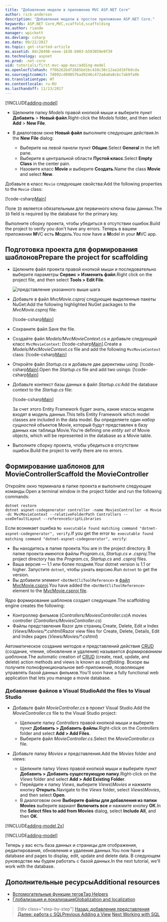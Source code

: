 ```yaml
---
title: "Добавление модели в приложение MVC ASP.NET Core"
author: rick-anderson
description: "Добавление модели в простое приложение ASP.NET Core."
keywords: ASP.NET Core,MVC,scaffold,scaffolding
ms.author: riande
manager: wpickett
ms.devlang: csharp
ms.date: 09/22/2017
ms.topic: get-started-article
ms.assetid: 8dc28498-eeee-1638-b903-b593059e9f39
ms.technology: aspnet
ms.prod: .net-core
uid: tutorials/first-mvc-app-mac/adding-model
ms.openlocfilehash: ff0b262bdf2685bd1bc410c30c12aa2d16f6dcda
ms.sourcegitcommit: 7d092cd99057bad9246c472a8a0a8cbc7ab9fa9b
ms.translationtype: HT
ms.contentlocale: ru-RU
ms.lasthandoff: 11/13/2017
---
```

[!INCLUDE[adding-model](../../includes/mvc-intro/adding-model1.md)]

* <span data-ttu-id="715a2-104">Щелкните папку *Models* правой кнопкой мыши и выберите пункт **Добавить** > **Новый файл**.</span><span class="sxs-lookup"><span data-stu-id="715a2-104">Right-click the *Models* folder, and then select **Add** > **New File**.</span></span> 
* <span data-ttu-id="715a2-105">В диалоговом окне **Новый файл** выполните следующие действия.</span><span class="sxs-lookup"><span data-stu-id="715a2-105">In the **New File** dialog:</span></span>

  * <span data-ttu-id="715a2-106">Выберите на левой панели пункт **Общие**.</span><span class="sxs-lookup"><span data-stu-id="715a2-106">Select **General** in the left pane.</span></span>
  * <span data-ttu-id="715a2-107">Выберите в центральной области **Пустой класс**.</span><span class="sxs-lookup"><span data-stu-id="715a2-107">Select **Empty Class** in the center pain.</span></span>
  * <span data-ttu-id="715a2-108">Назовите класс **Movie** и выберите **Создать**.</span><span class="sxs-lookup"><span data-stu-id="715a2-108">Name the class **Movie** and select **New**.</span></span>

<span data-ttu-id="715a2-109">Добавьте в класс `Movie` следующие свойства:</span><span class="sxs-lookup"><span data-stu-id="715a2-109">Add the following properties to the `Movie` class:</span></span>

[!code-csharp[Main](../../tutorials/first-mvc-app/start-mvc/sample/MvcMovie/Models/MovieNoEF.cs?name=snippet_1)]

<span data-ttu-id="715a2-110">Поле `ID` является обязательным для первичного ключа базы данных.</span><span class="sxs-lookup"><span data-stu-id="715a2-110">The `ID` field is required by the database for the primary key.</span></span>

<span data-ttu-id="715a2-111">Выполните сборку проекта, чтобы убедиться в отсутствии ошибок.</span><span class="sxs-lookup"><span data-stu-id="715a2-111">Build the project to verify you don't have any errors.</span></span> <span data-ttu-id="715a2-112">Теперь в вашем приложении **M**VC есть **M**одель.</span><span class="sxs-lookup"><span data-stu-id="715a2-112">You now have a **M**odel in your **M**VC app.</span></span>

## <a name="prepare-the-project-for-scaffolding"></a><span data-ttu-id="715a2-113">Подготовка проекта для формирования шаблонов</span><span class="sxs-lookup"><span data-stu-id="715a2-113">Prepare the project for scaffolding</span></span>

- <span data-ttu-id="715a2-114">Щелкните файл проекта правой кнопкой мыши и последовательно выберите параметры **Сервис > Изменить файл**.</span><span class="sxs-lookup"><span data-stu-id="715a2-114">Right click on the project file, and then select **Tools > Edit File**.</span></span>

  ![представление указанного выше шага](adding-model/_static/1.png)

- <span data-ttu-id="715a2-116">Добавьте в файл *MvcMovie.csproj* следующие выделенные пакеты NuGet:</span><span class="sxs-lookup"><span data-stu-id="715a2-116">Add the following highlighted NuGet packages to the *MvcMovie.csproj* file:</span></span>
             
  [!code-csharp[Main](../first-mvc-app-xplat/start-mvc/sample/MvcMovie/MvcMovie.csproj?highlight=7,10)]

- <span data-ttu-id="715a2-117">Сохраните файл.</span><span class="sxs-lookup"><span data-stu-id="715a2-117">Save the file.</span></span>

- <span data-ttu-id="715a2-118">Создайте файл *Models/MvcMovieContext.cs* и добавьте следующий класс `MvcMovieContext`: [!code-csharp[Main](../../tutorials/first-mvc-app-xplat/start-mvc/sample/MvcMovie/Models/MvcMovieContext.cs)].</span><span class="sxs-lookup"><span data-stu-id="715a2-118">Create a *Models/MvcMovieContext.cs* file and add the following `MvcMovieContext` class:  [!code-csharp[Main](../../tutorials/first-mvc-app-xplat/start-mvc/sample/MvcMovie/Models/MvcMovieContext.cs)]</span></span>
   
- <span data-ttu-id="715a2-119">Откройте файл *Startup.cs* и добавьте две директивы using: [!code-csharp[Main](../../tutorials/first-mvc-app-xplat/start-mvc/sample/MvcMovie/Startup.cs?name=snippet1&highlight=1,2)].</span><span class="sxs-lookup"><span data-stu-id="715a2-119">Open the *Startup.cs* file and add two usings:  [!code-csharp[Main](../../tutorials/first-mvc-app-xplat/start-mvc/sample/MvcMovie/Startup.cs?name=snippet1&highlight=1,2)]</span></span>

- <span data-ttu-id="715a2-120">Добавьте контекст базы данных в файл *Startup.cs*:</span><span class="sxs-lookup"><span data-stu-id="715a2-120">Add the database context to the *Startup.cs* file:</span></span>

   [!code-csharp[Main](../../tutorials/first-mvc-app-xplat/start-mvc/sample/MvcMovie/Startup.cs?name=snippet2&highlight=6-7)]

  <span data-ttu-id="715a2-121">За счет этого Entity Framework будет знать, какие классы модели входят в модель данных.</span><span class="sxs-lookup"><span data-stu-id="715a2-121">This tells Entity Framework which model classes are included in the data model.</span></span> <span data-ttu-id="715a2-122">Вы определяете один *набор сущностей* объектов Movie, который будут представлен в базу данных как таблица Movie.</span><span class="sxs-lookup"><span data-stu-id="715a2-122">You're defining one *entity set* of Movie objects, which will be represented in the database as a Movie table.</span></span>

- <span data-ttu-id="715a2-123">Выполните сборку проекта, чтобы убедиться в отсутствии ошибок.</span><span class="sxs-lookup"><span data-stu-id="715a2-123">Build the project to verify there are no errors.</span></span>

## <a name="scaffold-the-moviecontroller"></a><span data-ttu-id="715a2-124">Формирование шаблонов для MovieController</span><span class="sxs-lookup"><span data-stu-id="715a2-124">Scaffold the MovieController</span></span>

<span data-ttu-id="715a2-125">Откройте окно терминала в папке проекта и выполните следующие команды.</span><span class="sxs-lookup"><span data-stu-id="715a2-125">Open a terminal window in the project folder and run the following commands:</span></span>

```
dotnet restore
dotnet aspnet-codegenerator controller -name MoviesController -m Movie -dc MvcMovieContext --relativeFolderPath Controllers --useDefaultLayout --referenceScriptLibraries 
```
<span data-ttu-id="715a2-126">Если возникает ошибка `No executable found matching command "dotnet-aspnet-codegenerator", verify`.</span><span class="sxs-lookup"><span data-stu-id="715a2-126">If you get the error `No executable found matching command "dotnet-aspnet-codegenerator", verify`:</span></span>

 * <span data-ttu-id="715a2-127">Вы находитесь в папке проекта.</span><span class="sxs-lookup"><span data-stu-id="715a2-127">You are in the project directory.</span></span> <span data-ttu-id="715a2-128">В папке проекта имеются файлы *Program.cs*, *Startup.cs* и *.csproj*.</span><span class="sxs-lookup"><span data-stu-id="715a2-128">The project directory has the *Program.cs*, *Startup.cs* and *.csproj* files.</span></span>
 * <span data-ttu-id="715a2-129">Ваша версия — 1.1 или более поздняя.</span><span class="sxs-lookup"><span data-stu-id="715a2-129">Your dotnet version is 1.1 or higher.</span></span> <span data-ttu-id="715a2-130">Запустите `dotnet`, чтобы узнать версию.</span><span class="sxs-lookup"><span data-stu-id="715a2-130">Run `dotnet` to get the version.</span></span>
 * <span data-ttu-id="715a2-131">Вы добавили элемент `<DotNetCliToolReference>` в [файл MvcMovie.csproj](#prepare-the-project-for-scaffolding).</span><span class="sxs-lookup"><span data-stu-id="715a2-131">You have added the `<DotNetCliToolReference>` element to the [MvcMovie.csproj file](#prepare-the-project-for-scaffolding).</span></span>
 
<!--
> [!NOTE]
> If you get an error when the scaffolding command runs, see [issue 444 in the scaffolding repository](https://github.com/aspnet/scaffolding/issues/444) for a workaround.
-->

<span data-ttu-id="715a2-132">Ядро формирование шаблонов создает следующее.</span><span class="sxs-lookup"><span data-stu-id="715a2-132">The scaffolding engine creates the following:</span></span>

* <span data-ttu-id="715a2-133">Контроллер фильмов (*Controllers/MoviesController.cs*)</span><span class="sxs-lookup"><span data-stu-id="715a2-133">A movies controller (*Controllers/MoviesController.cs*)</span></span>
* <span data-ttu-id="715a2-134">Файлы представления Razor для страниц Create, Delete, Edit и Index (*Views/Movies/\*.cshtml*)</span><span class="sxs-lookup"><span data-stu-id="715a2-134">Razor view files for Create, Delete, Details, Edit and Index pages (*Views/Movies/\*.cshtml*)</span></span>

<span data-ttu-id="715a2-135">Автоматическое создание методов и представлений действия [CRUD](https://wikipedia.org/wiki/Create,_read,_update_and_delete) (создание, чтение, обновление и удаление) называется *формированием шаблонов*.</span><span class="sxs-lookup"><span data-stu-id="715a2-135">The automatic creation of [CRUD](https://wikipedia.org/wiki/Create,_read,_update_and_delete) (create, read, update, and delete) action methods and views is known as *scaffolding*.</span></span> <span data-ttu-id="715a2-136">Вскоре вы получите полнофункциональное веб-приложение, позволяющее управлять базой данных фильмов.</span><span class="sxs-lookup"><span data-stu-id="715a2-136">You'll soon have a fully functional web application that lets you manage a movie database.</span></span>

### <a name="add-the-files-to-visual-studio"></a><span data-ttu-id="715a2-137">Добавление файлов в Visual Studio</span><span class="sxs-lookup"><span data-stu-id="715a2-137">Add the files to Visual Studio</span></span>

* <span data-ttu-id="715a2-138">Добавьте файл *MovieController.cs* в проект Visual Studio.</span><span class="sxs-lookup"><span data-stu-id="715a2-138">Add the *MovieController.cs* file to the Visual Studio project:</span></span>

  * <span data-ttu-id="715a2-139">Щелкните папку *Controllers* правой кнопкой мыши и выберите пункт **Добавить > Добавить файлы**.</span><span class="sxs-lookup"><span data-stu-id="715a2-139">Right-click on the *Controllers* folder and select **Add > Add Files**.</span></span>
  * <span data-ttu-id="715a2-140">Выберите файл *MovieController.cs*.</span><span class="sxs-lookup"><span data-stu-id="715a2-140">Select the *MovieController.cs* file.</span></span>

* <span data-ttu-id="715a2-141">Добавьте папку *Movies* и представления.</span><span class="sxs-lookup"><span data-stu-id="715a2-141">Add the *Movies* folder and views:</span></span>

  * <span data-ttu-id="715a2-142">Щелкните папку *Views* правой кнопкой мыши и выберите пункт **Добавить > Добавить существующую папку**.</span><span class="sxs-lookup"><span data-stu-id="715a2-142">Right-click on the *Views* folder and select **Add > Add Existing Folder**.</span></span>
  * <span data-ttu-id="715a2-143">Перейдите к папку *Views*, выберите *Views\Movies* и нажмите кнопку **Открыть**.</span><span class="sxs-lookup"><span data-stu-id="715a2-143">Navigate to the *Views* folder, select *Views\Movies*, and then select **Open**.</span></span>
  * <span data-ttu-id="715a2-144">В диалоговом окне **Выберите файлы для добавления из папки Movies** выберите вариант **Включить все** и нажмите кнопку **ОК**.</span><span class="sxs-lookup"><span data-stu-id="715a2-144">In the **Select files to add from Movies** dialog, select **Include All**, and then **OK**.</span></span>

[!INCLUDE[adding-model 2x](../../includes/mvc-intro/adding-model2xp.md)]

[!INCLUDE[adding-model](../../includes/mvc-intro/adding-model3.md)]

<span data-ttu-id="715a2-145">Теперь у вас есть база данных и страницы для отображения, редактирования, обновления и удаления данных.</span><span class="sxs-lookup"><span data-stu-id="715a2-145">You now have a database and pages to display, edit, update and delete data.</span></span> <span data-ttu-id="715a2-146">В следующем руководстве мы будем работать с базой данных.</span><span class="sxs-lookup"><span data-stu-id="715a2-146">In the next tutorial, we'll work with the database.</span></span>

## <a name="additional-resources"></a><span data-ttu-id="715a2-147">Дополнительные ресурсы</span><span class="sxs-lookup"><span data-stu-id="715a2-147">Additional resources</span></span>

* [<span data-ttu-id="715a2-148">Вспомогательные функции тегов</span><span class="sxs-lookup"><span data-stu-id="715a2-148">Tag Helpers</span></span>](xref:mvc/views/tag-helpers/intro)
* [<span data-ttu-id="715a2-149">Глобализация и локализация</span><span class="sxs-lookup"><span data-stu-id="715a2-149">Globalization and localization</span></span>](xref:fundamentals/localization)

>[!div class="step-by-step"]
<span data-ttu-id="715a2-150">[Назад: добавление представления](adding-view.md)
[Далее: работа с SQL](working-with-sql.md)</span><span class="sxs-lookup"><span data-stu-id="715a2-150">[Previous Adding a View](adding-view.md)
[Next Working with SQL](working-with-sql.md)</span></span>  
